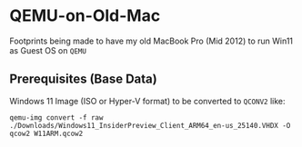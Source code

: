 # QEMU-on-Old-Mac
Footprints being made to have my old MacBook Pro (Mid 2012) to run Win11 as Guest OS on `QEMU`

## Prerequisites (Base Data)
Windows 11 Image (ISO or Hyper-V format) to be converted to `QCONV2` like:

`
qemu-img convert -f raw ./Downloads/Windows11_InsiderPreview_Client_ARM64_en-us_25140.VHDX -O qcow2 W11ARM.qcow2
`
